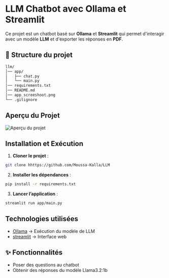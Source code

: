 # LLM Chatbot avec Ollama et Streamlit

Ce projet est un chatbot basé sur **Ollama** et **Streamlit** qui permet d'interagir avec un modèle **LLM** et d'exporter les réponses en **PDF**.

## 📁 Structure du projet
```bash
llm/
│── app/                            
│   ├── chat.py          
│   └── main.py         
│── requirements.txt 
│── README.md
│── app_screeshoot.png          
└── .gitignore
```

## Aperçu du Projet

![Aperçu du projet](https://github.com/Moussa-Kalla/LLM/blob/master/app_screeshoot.png?raw=true)  


##  Installation et Exécution

1. **Cloner le projet** :
```bash
git clone hhttps://github.com/Moussa-Kalla/LLM
```
2. **Installer les dépendances** :
```bash
pip install -r requirements.txt
```
3. **Lancer l’application** :
```bash
streamlit run app/main.py
```

## Technologies utilisées
-	[Ollama](https://ollama.com/) → Exécution du modèle de LLM
-	[streamlit](https://streamlit.io/) → Interface web

## ✨ Fonctionnalités

- Poser des questions au chatbot 
- Obtenir des réponses du modèle Llama3.2:1b

